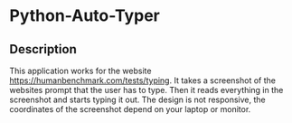 # Python-Auto-Typer

## Description
This application works for the website https://humanbenchmark.com/tests/typing.
It takes a screenshot of the websites prompt that the user has to type. Then it reads everything in the screenshot and starts typing it out.
The design is not responsive, the coordinates of the screenshot depend on your laptop or monitor.
